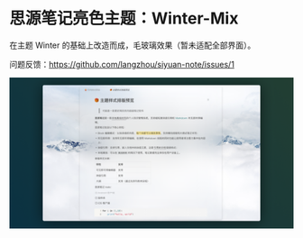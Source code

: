 # 思源笔记亮色主题：Winter-Mix

在主题 Winter 的基础上改造而成，毛玻璃效果（暂未适配全部界面）。

问题反馈：https://github.com/langzhou/siyuan-note/issues/1

![preview](https://raw.githubusercontent.com/langzhou/winter-mix-theme-for-siyuan/master/preview.png)
